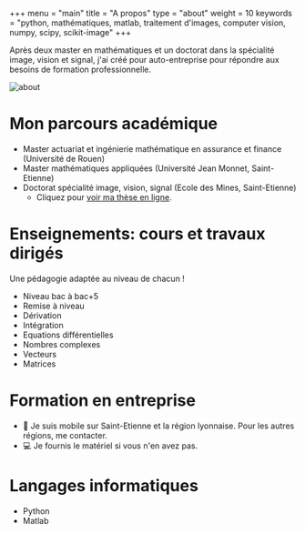 +++
menu = "main"
title = "A propos"
type = "about"
weight = 10
keywords     = "python, mathématiques, matlab, traitement d'images, computer vision, numpy, scipy, scikit-image"
+++

Après deux master en mathématiques et un doctorat dans la spécialité image, vision et signal, j'ai créé pour auto-entreprise pour répondre aux besoins de formation professionnelle.

![about](../images/IA.jpg)

# Mon parcours académique

- Master actuariat et ingénierie mathématique en assurance et finance (Université de Rouen)
- Master mathématiques appliquées (Université Jean Monnet, Saint-Etienne)
- Doctorat spécialité image, vision, signal (Ecole des Mines, Saint-Etienne) 
    - Cliquez pour [voir ma thèse en ligne](https://www.theses.fr/2010EMSE0575).
    
# Enseignements: cours et travaux dirigés

Une pédagogie adaptée au niveau de chacun !

- Niveau bac à bac+5
- Remise à niveau
- Dérivation
- Intégration
- Equations différentielles
- Nombres complexes
- Vecteurs
- Matrices


# Formation en entreprise

- :red_car: Je suis mobile sur Saint-Etienne et la région lyonnaise. Pour les autres régions, me contacter.
- :computer: Je fournis le matériel si vous n'en avez pas.

# Langages informatiques

- Python
- Matlab

